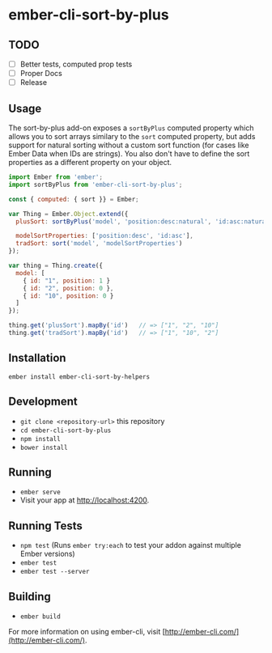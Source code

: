 # ember-cli-sort-by-plus

## TODO

- [ ] Better tests, computed prop tests
- [ ] Proper Docs
- [ ] Release

## Usage

The sort-by-plus add-on exposes a `sortByPlus` computed property which allows you to sort arrays
similary to the `sort` computed property, but adds support for natural sorting without a custom
sort function (for cases like Ember Data when IDs are strings). You also don't have to define the sort properties as a different property on your object.

```javascript
import Ember from 'ember';
import sortByPlus from 'ember-cli-sort-by-plus';

const { computed: { sort }} = Ember;

var Thing = Ember.Object.extend({
  plusSort: sortByPlus('model', 'position:desc:natural', 'id:asc:natural'),

  modelSortProperties: ['position:desc', 'id:asc'],
  tradSort: sort('model', 'modelSortProperties')
});

var thing = Thing.create({
  model: [
    { id: "1", position: 1 }
    { id: "2", position: 0 },
    { id: "10", position: 0 }
  ]
});

thing.get('plusSort').mapBy('id')   // => ["1", "2", "10"]
thing.get('tradSort').mapBy('id')   // => ["1", "10", "2"]
```

## Installation

    ember install ember-cli-sort-by-helpers

## Development

* `git clone <repository-url>` this repository
* `cd ember-cli-sort-by-plus`
* `npm install`
* `bower install`

## Running

* `ember serve`
* Visit your app at [http://localhost:4200](http://localhost:4200).

## Running Tests

* `npm test` (Runs `ember try:each` to test your addon against multiple Ember versions)
* `ember test`
* `ember test --server`

## Building

* `ember build`

For more information on using ember-cli, visit [http://ember-cli.com/](http://ember-cli.com/).
